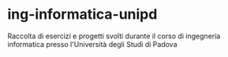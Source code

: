 # ing-informatica-unipd

Raccolta di esercizi e progetti svolti durante il corso di ingegneria informatica presso l'Università degli Studi di Padova

